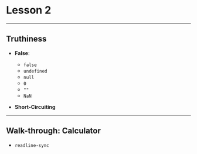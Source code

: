 # Lesson 2
---
## Truthiness
- **False**:
    - `false`
    - `undefined`
    - `null`
    - `0`
    - `""`
    - `NaN`

- **Short-Circuiting**
---
## Walk-through: Calculator
- `readline-sync`